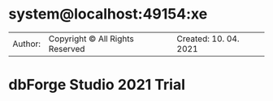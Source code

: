 # system@localhost:49154:xe
||||
|---|---|---|
|Author: |Copyright © All Rights Reserved|Created: 10. 04. 2021|
# dbForge Studio 2021 Trial